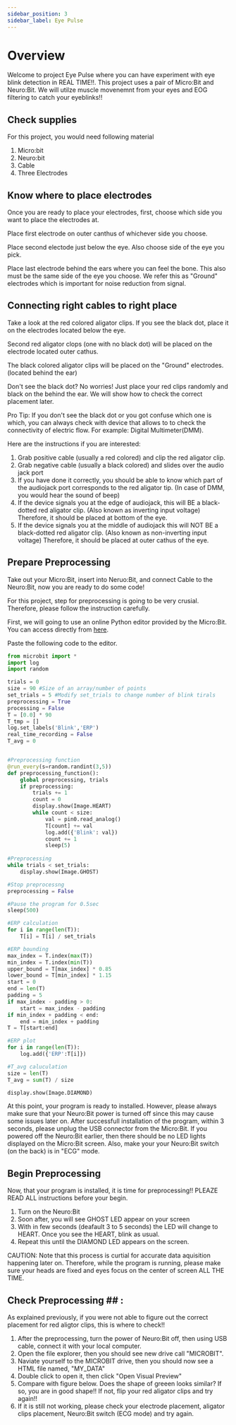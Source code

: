 ```yaml
---
sidebar_position: 3
sidebar_label: Eye Pulse
---
```


# Overview #
Welcome to project Eye Pulse where you can have experiment with eye blink detection in REAL TIME!!. This project uses a pair of Micro:Bit and Neuro:Bit. We will utilze muscle movenemnt from your eyes and EOG filtering to catch your eyeblinks!!

## Check supplies ##
For this project, you would need following material

1. Micro:bit
2. Neuro:bit
3. Cable
4. Three Electrodes

## Know where to place electrodes ##
Once you are ready to place your electrodes, first, choose which side you want to place the electrodes at.

Place first electrode on outer canthus of whichever side you choose.

Place second electode just below the eye. Also choose side of the eye you pick.

Place last electrode behind the ears where you can feel the bone. This also must be the same side of the eye you choose.
We refer this as "Ground" electrodes which is important for noise reduction from signal.

## Connecting right cables to right place ##
Take a look at the red colored aligator clips. If you see the black dot, place it on the electrodes located below the eye. 

Second red aligator clops (one with no black dot) will be placed on the electrode located outer cathus. 

The black colored aligator clips will be placed on the "Ground" electrodes.(located behind the ear)

Don't see the black dot? 
  No worries! Just place your red clips randomly and black on the behind the ear. We will show how to check the correct placement later.  

Pro Tip:
  If you don't see the black dot or you got confuse which one is which, you can always check with device that allows to to check the connectivity of electric flow. For example: Digital Multimeter(DMM).

  Here are the instructions if you are interested: 
  
  1. Grab positive cable (usually a red colored) and clip the red aligator clip.
  2. Grab negative cable (usually a black colored) and slides over the audio jack port
  3. If you have done it correctly, you should be able to know which part of the audiojack port corresponds to the red aligator tip. (In case of DMM, you would hear the sound of beep)
  4. If the device signals you at the edge of audiojack, this will BE a black-dotted red aligator clip. (Also known as inverting input voltage) Therefore, it should be placed at bottom of the eye.
  5. If the device signals you at the middle of audiojack this will NOT BE a black-dotted red aligator clip. (Also known as non-inverting input voltage) Therefore, it should be placed at outer cathus of the eye.

## Prepare Preprocessing ##
Take out your Micro:Bit, insert into Neruo:Bit, and connect Cable to the Neuro:Bit, now you are ready to do some code!

For this project, step for preprocessing is going to be very crusial. Therefore, please follow the instruction carefully.

First, we will going to use an online Python editor provided by the Micro:Bit. You can access directly from [here](https://python.microbit.org/v/3).

Paste the following code to the editor.

```py title="EOG-Preprocessing"
from microbit import *
import log
import random

trials = 0 
size = 90 #Size of an array/number of points
set_trials = 5 #Modify set_trials to change number of blink tirals
preprocessing = True
processing = False
T = [0.0] * 90
T_tmp = []
log.set_labels('Blink','ERP')
real_time_recording = False
T_avg = 0


#Preprocessing function
@run_every(s=random.randint(3,5)) 
def preprocessing_function():
    global preprocessing, trials
    if preprocessing:
        trials += 1
        count = 0
        display.show(Image.HEART)
        while count < size:
            val = pin0.read_analog()
            T[count] += val
            log.add({'Blink': val})
            count += 1
            sleep(5)
    
#Preprocessing
while trials < set_trials:
    display.show(Image.GHOST)

#Stop preprocessng
preprocessing = False

#Pause the program for 0.5sec
sleep(500)

#ERP calculation
for i in range(len(T)):
    T[i] = T[i] / set_trials

#ERP bounding
max_index = T.index(max(T))
min_index = T.index(min(T))
upper_bound = T[max_index] * 0.85
lower_bound = T[min_index] * 1.15
start = 0
end = len(T)
padding = 5
if max_index - padding > 0:
    start = max_index - padding
if min_index + padding < end:
    end = min_index + padding
T = T[start:end]

#ERP plot
for i in range(len(T)):
    log.add({'ERP':T[i]})

#T_avg caluculation
size = len(T)
T_avg = sum(T) / size

display.show(Image.DIAMOND)
```

At this point, your program is ready to installed. However, please always make sure that your Neuro:Bit power is turned off since this may cause some issues later on.
After successfull installation of the program, within 3 seconds, please unplug the USB connector from the Micro:Bit. If you powered off the Neuro:Bit earlier, then there should be no LED lights displayed on the Micro:Bit screen.
Also, make your your Neuro:Bit switch (on the back) is in "ECG" mode. 

## Begin Preprocessing ##
Now, that your program is installed, it is time for preprocessing!!
PLEAZE READ ALL instructions before your begin.

1. Turn on the Neuro:Bit
2. Soon after, you will see GHOST LED appear on your screen
3. With in few seconds (deafault 3 to 5 seconds) the LED will change to HEART. Once you see the HEART, blink as usual.
4. Repeat this until the DIAMOND LED appears on the screen.

CAUTION:
  Note that this process is curtial for accurate data aquisition happening later on. Therefore, while the program is running, please make sure your heads  are fixed and eyes focus on the center of screen ALL THE TIME. 

## Check Preprocessing ## :
  As explained previously, if you were not able to figure out the correct placement for red aligtor clips, this is where to check!! 
  
  1. After the preprocessing, turn the power of Neuro:Bit off, then using USB cable, connect it with your local computer.
  2. Open the file explorer, then you should see new  drive call "MICROBIT".
  3. Naviate yourself to the MICROBIT drive, then you should now see a HTML file named, "MY_DATA"
  4. Double click to open it, then click "Open Visual Preview"
  5. Compare with figure below. Does the shape of greeen looks similar? If so, you are in good shape!! If not, flip your red aligator clips and try again!!
  6. If it is still not working, please check your electrode placement, aligator clips placement, Neuro:Bit switch (ECG mode) and try again.


  


  

